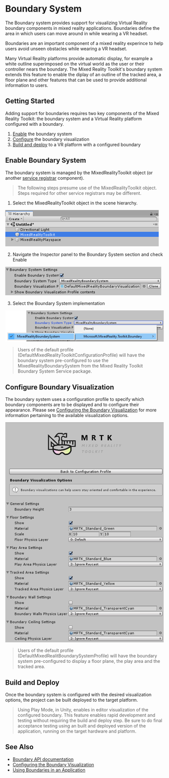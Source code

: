 # Boundary System

The Boundary system provides support for visualizing Virtual Reality boundary components in
mixed reality applications. Boundaries define the area in which users can move around in 
while wearing a VR headset.

Boundaries are an important component of a mixed reality experince to help users avoid unseen 
obstacles while wearing a VR headset.

Many Virtual Reality platforms provide automatic display, for example a white outline 
superimposed on the virtual world as the user or their controller nears the boundary. The
Mixed Reality Toolkit's boundary system extends this feature to enable the diplay of an 
outline of the tracked area, a floor plane and other features that can be used to provide
additional information to users. 

## Getting Started

Adding support for boundaries requires two key components of the Mixed Reality Toolkit: the 
boundary system and a Virtual Reality platform configured with a boundary.

1. [Enable](#enable-boundary-system) the boundary system
2. [Configure](#configure-boundary-visualization) the boundary visualization
3. [Build and deploy](#build-and-deploy) to a VR platform with a configured boundary

## Enable Boundary System

The boundary system is managed by the MixedRealityToolkit object (or another 
[service registrar](xref:Microsoft.MixedReality.Toolkit.IMixedRealityServiceRegistrar) component). 

> The following steps presume use of the MixedRealityToolkit object. Steps required for other service registrars may be different.

1. Select the MixedRealityToolkit object in the scene hierarchy.

![MRTK Configured Scene Hierarchy](../../External/ReadMeImages/MRTK_ConfiguredHierarchy.png)

2. Navigate the Inspector panel to the Boundary System section and check Enable

![Enable the Boundary System](../../External/ReadMeImages/Boundary/MRTKConfig_Boundary.png)

3. Select the Boundary System implementation

![Select the Boundarys System Implementation](../../External/ReadMeImages/Boundary/BoundarySelectSystemType.png)

> Users of the default profile (DefaultMixedRealityToolkitConfigurationProfile) will have the boundary system pre-configured to use the MixedRealityBoundarySystem from the Mixed Reality 
Toolkit Boundary System Service package.

## Configure Boundary Visualization

The boundary system uses a configuration profile to specify which boundary components are to be displayed and to configure their appearance. Please see [Configuring the Boundary Visualization](ConfiguringBoundaryVisualization.md) for more information pertaining to the available visualization options.

![Boundary Visualization Options](../../External/ReadMeImages/Boundary/BoundaryVisualizationProfile.png)

> Users of the default profile (DefaultMixedRealitBoundarySystemProfile) will have the boundary system pre-configured to display a floor plane, the play area and the tracked area.

## Build and Deploy

Once the boundary system is configured with the desired visualization options, the project can be built deployed to the target platform.

> Using Play Mode, in Unity, enables in editor visualization of the configured boundary. This feature enables rapid development and testing without requiring the build and deploy step. Be sure to do final acceptance testing using an built and deployed version of the application, running on the target hardware and platform.

## See Also

- [Boundary API documentation](xref:Microsoft.MixedReality.Toolkit.Boundary)
- [Configuring the Boundary Visualization](ConfiguringBoundaryVisualization.md)
- [Using Boundaries in an Application](../TODO.md)
